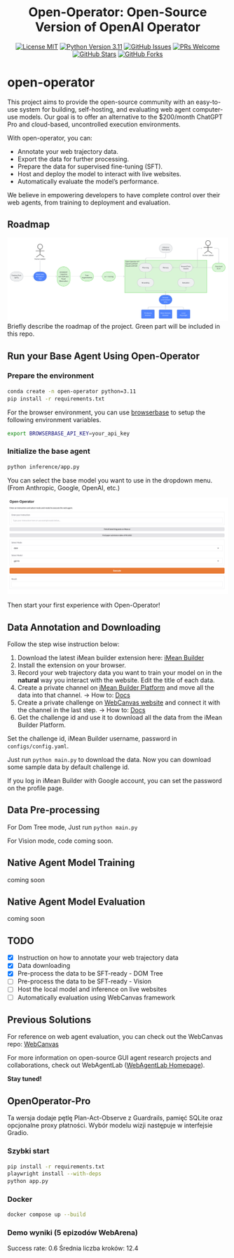 <h1 align="center">Open-Operator: Open-Source Version of OpenAI Operator</h1>


<p align="center">
  <a href="https://github.com/iMeanAI/open-operator/blob/main/LICENSE"><img src="https://img.shields.io/badge/license-MIT-blue.svg" alt="License MIT"></a>
  <a href="https://www.python.org/downloads/release/python-3110/"><img src="https://img.shields.io/badge/python-3.11-blue.svg" alt="Python Version 3.11"></a>
  <a href="https://github.com/iMeanAI/open-operator/issues"><img src="https://img.shields.io/github/issues/iMeanAI/open-operator" alt="GitHub Issues"></a>
  <a href="https://github.com/iMeanAI/open-operator/pulls"><img src="https://img.shields.io/badge/PRs-welcome-brightgreen.svg" alt="PRs Welcome"></a>
  <a href="https://github.com/iMeanAI/open-operator/stargazers"><img src="https://img.shields.io/github/stars/iMeanAI/open-operator" alt="GitHub Stars"></a>
  <a href="https://github.com/iMeanAI/open-operator/network/members"><img src="https://img.shields.io/github/forks/iMeanAI/open-operator" alt="GitHub Forks"></a>

</p>

# open-operator

This project aims to provide the open-source community with an easy-to-use system for building, self-hosting, and evaluating web agent computer-use models. Our goal is to offer an alternative to the $200/month ChatGPT Pro and cloud-based, uncontrolled execution environments.

With open-operator, you can:
- Annotate your web trajectory data.
- Export the data for further processing.
- Prepare the data for supervised fine-tuning (SFT).
- Host and deploy the model to interact with live websites.
- Automatically evaluate the model’s performance.

We believe in empowering developers to have complete control over their web agents, from training to deployment and evaluation.

## Roadmap
![Roadmap](src/roadmap.png)
Briefly describe the roadmap of the project. Green part will be included in this repo.

## Run your Base Agent Using Open-Operator
### Prepare the environment
```bash
conda create -n open-operator python=3.11
pip install -r requirements.txt
```

For the browser environment, you can use [browserbase](https://www.browserbase.com/) to setup the following environment variables.

```bash
export BROWSERBASE_API_KEY=your_api_key
```


### Initialize the base agent
```bash
python inference/app.py
```
You can select the base model you want to use in the dropdown menu.(From Anthropic, Google, OpenAI, etc.)

![Open-Operator](src/ui.png)

Then start your first experience with Open-Operator!

## Data Annotation and Downloading
Follow the step wise instruction below:
1. Download the latest iMean builder extension here: [iMean Builder](https://drive.google.com/file/d/1BpLOQ9M41rdc6VYY-1Aes1lhzo5-LdiH/view?usp=sharing)
2. Install the extension on your browser.
3. Record your web trajectory data you want to train your model on in the **natural** way you interact with the website. Edit the title of each data.
4. Create a private channel on [iMean Builder Platform](https://www.imean.ai/builder) and move all the data into that channel. -> How to: [Docs](https://webcanvas.gitbook.io/webcanvas-docs/3.-evaluation)
5. Create a private challenge on [WebCanvas website](https://www.imean.ai/web-canvas) and connect it with the channel in the last step. -> How to: [Docs](https://webcanvas.gitbook.io/webcanvas-docs/3.-evaluation)
6. Get the challenge id and use it to download all the data from the iMean Builder Platform.

Set the challenge id, iMean Builder username, password in `configs/config.yaml`.

Just run `python main.py` to download the data. Now you can download some sample data by default challenge id.

If you log in iMean Builder with Google account, you can set the password on the profile page.


## Data Pre-processing

For Dom Tree mode, Just run `python main.py`

For Vision mode, code coming soon.


## Native Agent Model Training
coming soon

## Native Agent Model Evaluation
coming soon

## TODO
- [x] Instruction on how to annotate your web trajectory data
- [x] Data downloading
- [x] Pre-process the data to be SFT-ready - DOM Tree
- [ ] Pre-process the data to be SFT-ready - Vision
- [ ] Host the local model and inference on live websites
- [ ] Automatically evaluation using WebCanvas framework

## Previous Solutions
For reference on web agent evaluation, you can check out the WebCanvas repo: [WebCanvas](https://github.com/iMeanAI/WebCanvas)

For more information on open-source GUI agent research projects and collaborations, check out WebAgentLab ([WebAgentLab Homepage](https://webagentlab.notion.site/homepage)).

**Stay tuned!**

## OpenOperator-Pro
Ta wersja dodaje pętlę Plan-Act-Observe z Guardrails, pamięć SQLite oraz opcjonalne proxy płatności. Wybór modelu wizji następuje w interfejsie Gradio.

### Szybki start
```bash
pip install -r requirements.txt
playwright install --with-deps
python app.py
```

### Docker
```bash
docker compose up --build

```
### Demo wyniki (5 epizodów WebArena)
Success rate: 0.6
Średnia liczba kroków: 12.4

